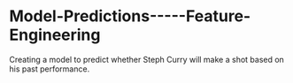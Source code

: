 # Model-Predictions-----Feature-Engineering
Creating a model to predict whether Steph Curry will make a shot based on his past performance.
